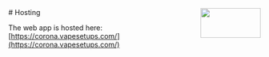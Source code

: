 <img align="right" width="120" height="60" src="https://covid19-civictechteam.github.io/site/images/logo_wirvsvirus.png">
# Hosting

The web app is hosted here:  
[https://corona.vapesetups.com/](https://corona.vapesetups.com/) 
